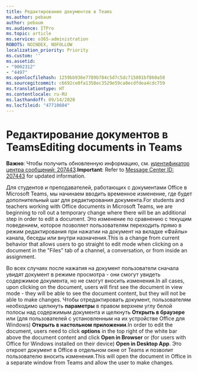 ```yaml
---
title: Редактирование документов в Teams
ms.author: pebaum
author: pebaum
ms.audience: ITPro
ms.topic: article
ms.service: o365-administration
ROBOTS: NOINDEX, NOFOLLOW
localization_priority: Priority
ms.custom: ''
ms.assetid:
- "9002312"
- "4497"
ms.openlocfilehash: 1259bb936e7789b784c5d7c5dc715801bf860a58
ms.sourcegitcommit: c6692ce0fa1358ec3529e59ca0ecdfdea4cdc759
ms.translationtype: HT
ms.contentlocale: ru-RU
ms.lasthandoff: 09/14/2020
ms.locfileid: "47710604"
---
```

# <a name="editing-documents-in-teams"></a><span data-ttu-id="bd448-102">Редактирование документов в Teams</span><span class="sxs-lookup"><span data-stu-id="bd448-102">Editing documents in Teams</span></span>

<span data-ttu-id="bd448-103">**Важно**: Чтобы получить обновленную информацию, см. [идентификатор центра сообщений: 207443](https://admin.microsoft.com/Adminportal/Home?source=applauncher#MessageCenter?id=MC207443).</span><span class="sxs-lookup"><span data-stu-id="bd448-103">**Important**: Refer to [Message Center ID: 207443](https://admin.microsoft.com/Adminportal/Home?source=applauncher#MessageCenter?id=MC207443) for updated information.</span></span> 

<span data-ttu-id="bd448-104">Для студентов и преподавателей, работающих с документами Office в Microsoft Teams, мы начинаем вводить временное изменение, где будет дополнительный шаг для редактирования документа.</span><span class="sxs-lookup"><span data-stu-id="bd448-104">For students and teachers working with Office documents in Microsoft Teams, we are beginning to roll out a temporary change where there will be an additional step in order to edit a document.</span></span> <span data-ttu-id="bd448-105">Это изменение по сравнению с текущим поведением, которое позволяет пользователям переходить прямо в режим редактирования при нажатии на документ на вкладке «Файлы» канала, беседы или внутри назначения.</span><span class="sxs-lookup"><span data-stu-id="bd448-105">This is a change from current behavior that allows users to go straight to edit mode when clicking on a document in the "Files" tab of a channel, a conversation, or from inside an assignment.</span></span>

<span data-ttu-id="bd448-106">Во всех случаях после нажатия на документ пользователи сначала увидят документ в режиме просмотра - они смогут увидеть содержимое документа, но не смогут вносить изменения.</span><span class="sxs-lookup"><span data-stu-id="bd448-106">In all cases, upon clicking on the document, users will first see the document in view mode - they will be able to see the document content, but they will not be able to make changes.</span></span> <span data-ttu-id="bd448-107">Чтобы отредактировать документ, пользователям необходимо щелкнуть **параметры** в правом верхнем углу белой полосы над содержимым документа и щелкнуть **Открыть в браузере** или (для пользователей с установленным на их устройстве Office для Windows) **Открыть в настольном приложении**.</span><span class="sxs-lookup"><span data-stu-id="bd448-107">In order to edit the document, users need to click **options** in the top right of the white bar above the document content and click **Open in Browser** or (for users with Office for Windows installed on their device) **Open in Desktop App**.</span></span> <span data-ttu-id="bd448-108">Это откроет документ в Office в отдельном окне от Teams и позволит пользователю вносить изменения.</span><span class="sxs-lookup"><span data-stu-id="bd448-108">This will open the document in Office in a separate window from Teams and allow the user to make changes.</span></span>
